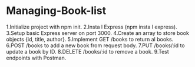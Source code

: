 # Managing-Book-list
1.Initialize project with npm init.
 2.Insta l Express (npm insta l express).
 3.Setup basic Express server on port 3000.
 4.Create an array to store book objects {id, title, author}.
 5.Implement GET /books to return al books.
 6.POST /books to add a new book from request body.
 7.PUT /books/:id to update a book by ID.
 8.DELETE /books/:id to remove a book.
 9.Test endpoints with Postman.
